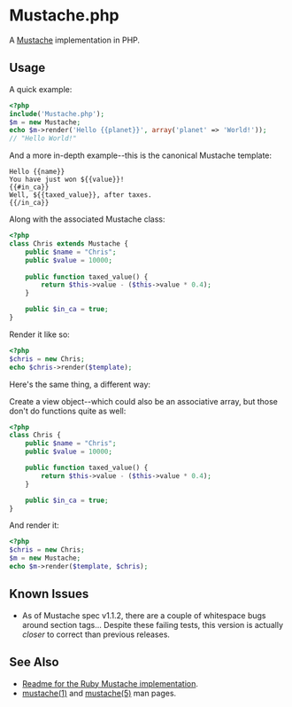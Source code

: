 Mustache.php
============

A [Mustache](http://mustache.github.com/) implementation in PHP.


Usage
-----

A quick example:

```php
<?php
include('Mustache.php');
$m = new Mustache;
echo $m->render('Hello {{planet}}', array('planet' => 'World!'));
// "Hello World!"
```


And a more in-depth example--this is the canonical Mustache template:

```
Hello {{name}}
You have just won ${{value}}!
{{#in_ca}}
Well, ${{taxed_value}}, after taxes.
{{/in_ca}}
```


Along with the associated Mustache class:

```php
<?php
class Chris extends Mustache {
    public $name = "Chris";
    public $value = 10000;
    
    public function taxed_value() {
        return $this->value - ($this->value * 0.4);
    }

    public $in_ca = true;
}
```


Render it like so:

```php
<?php
$chris = new Chris;
echo $chris->render($template);
```


Here's the same thing, a different way:

Create a view object--which could also be an associative array, but those don't do functions quite as well:

```php
<?php
class Chris {
    public $name = "Chris";
    public $value = 10000;

    public function taxed_value() {
        return $this->value - ($this->value * 0.4);
    }

    public $in_ca = true;
}
```


And render it:

```php
<?php
$chris = new Chris;
$m = new Mustache;
echo $m->render($template, $chris);
```


Known Issues
------------

 * As of Mustache spec v1.1.2, there are a couple of whitespace bugs around section tags... Despite these failing tests, this
   version is actually *closer* to correct than previous releases.


See Also
--------

 * [Readme for the Ruby Mustache implementation](http://github.com/defunkt/mustache/blob/master/README.md).
 * [mustache(1)](http://mustache.github.com/mustache.1.html) and [mustache(5)](http://mustache.github.com/mustache.5.html) man pages.

